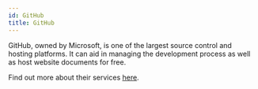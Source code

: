 ```yaml
---
id: GitHub
title: GitHub
---
```


GitHub, owned by Microsoft, is one of the largest source control and hosting platforms. It can aid in managing the development process as well as host website documents for free.

Find out more about their services [here](https://github.com/).
